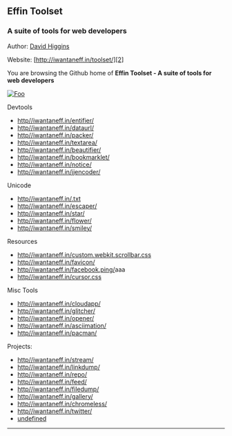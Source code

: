 ## Effin Toolset

### A suite of tools for web developers

Author: [David Higgins][1]

Website: [http://iwantaneff.in/toolset/][2]

You are browsing the Github home of **Effin Toolset - A suite of tools for web developers**

[![Foo](http://api.flattr.com/button/flattr-badge-large.png)](https://flattr.com/thing/470390)

Devtools
- [http//iwantaneff.in/entifier/](http//iwantaneff.in/entifier/)
- [http//iwantaneff.in/dataurl/](http//iwantaneff.in/dataurl/)
- [http//iwantaneff.in/packer/](http//iwantaneff.in/packer/)
- [http//iwantaneff.in/textarea/](http//iwantaneff.in/textarea/)
- [http//iwantaneff.in/beautifier/](http//iwantaneff.in/beautifier/)
- [http//iwantaneff.in/bookmarklet/](http//iwantaneff.in/bookmarklet/)
- [http//iwantaneff.in/notice/](http//iwantaneff.in/notice/)
- [http//iwantaneff.in/jjencoder/](http//iwantaneff.in/jjencoder/)

Unicode
- [http//iwantaneff.in/.txt](http//iwantaneff.in/.txt)
- [http//iwantaneff.in/escaper/](http//iwantaneff.in/escaper/)
- [http//iwantaneff.in/star/](http//iwantaneff.in/star/)
- [http//iwantaneff.in/flower/](http//iwantaneff.in/flower/)
- [http//iwantaneff.in/smiley/](http//iwantaneff.in/smiley/)

Resources
- [http//iwantaneff.in/custom.webkit.scrollbar.css](http//iwantaneff.in/custom.webkit.scrollbar.css)
- [http//iwantaneff.in/favicon/](http//iwantaneff.in/favicon/)
- [http//iwantaneff.in/facebook.ping/](http//iwantaneff.in/facebook.ping/)aaa
- [http//iwantaneff.in/cursor.css](http//iwantaneff.in/cursor.css)

Misc Tools
- [http//iwantaneff.in/cloudapp/](http//iwantaneff.in/cloudapp/)
- [http//iwantaneff.in/glitcher/](http//iwantaneff.in/glitcher/)
- [http//iwantaneff.in/opener/](http//iwantaneff.in/opener/)
- [http//iwantaneff.in/asciimation/](http//iwantaneff.in/asciimation/)
- [http//iwantaneff.in/pacman/](http//iwantaneff.in/pacman/)

Projects:
- [http//iwantaneff.in/stream/](http//iwantaneff.in/stream/)
- [http//iwantaneff.in/linkdump/](http//iwantaneff.in/linkdump/)
- [http//iwantaneff.in/repo/](http//iwantaneff.in/repo/)
- [http//iwantaneff.in/feed/](http//iwantaneff.in/feed/)
- [http//iwantaneff.in/filedump/](http//iwantaneff.in/filedump/)
- [http//iwantaneff.in/gallery/](http//iwantaneff.in/gallery/)
- [http//iwantaneff.in/chromeless/](http//iwantaneff.in/chromeless/)
- [http//iwantaneff.in/twitter/](http//iwantaneff.in/twitter/)
- [undefined](undefined)



----------


  [1]: http://davidhiggins.me/
  [2]: http://iwantaneff.in/toolset/
  